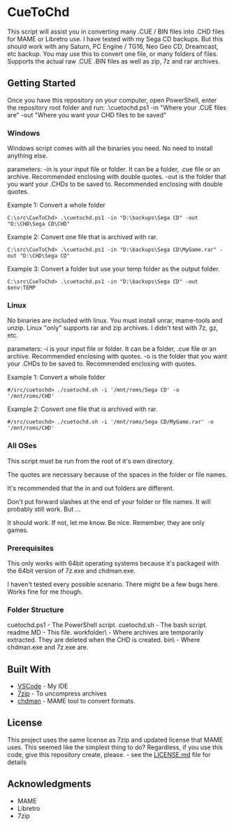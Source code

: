 # CueToChd

This script will assist you in converting many .CUE / BIN files into .CHD files for MAME or Libretro use. I have tested with my Sega CD backups. But this should work with any Saturn, PC Engine / TG16, Neo Geo CD, Dreamcast, etc backup. You may use this to convert one file, or many folders of files. Supports the actual raw .CUE .BIN files as well as zip, 7z and rar archives.

## Getting Started

Once you have this repository on your computer, open PowerShell, enter the repository root folder and run:
.\cuetochd.ps1 -in "Where your .CUE files are" -out "Where you want your CHD files to be saved"

### Windows
Windows script comes with all the binaries you need. No need to install anything else.

parameters:
-in is your input file or folder. It can be a folder, .cue file or an archive. Recommended enclosing with double quotes.
-out is the folder that you want your .CHDs to be saved to. Recommended enclosing with double quotes.

Example 1: Convert a whole folder
```
C:\src\CueToChd> .\cuetochd.ps1 -in "D:\backups\Sega CD" -out "D:\CHD\Sega CD\CHD"
```
Example 2: Convert one file that is archived with rar.
```
C:\src\CueToChd> .\cuetochd.ps1 -in "D:\backups\Sega CD\MyGame.rar" -out "D:\CHD\Sega CD"
```
Example 3: Convert a folder but use your temp folder as the output folder.
```
C:\src\CueToChd> .\cuetochd.ps1 -in "D:\backups\Sega CD" -out $env:TEMP
```

### Linux
No binaries are included with linux. You must install unrar, mame-tools and unzip.
Linux "only" supports rar and zip archives. I didn't test with 7z, gz, etc.

parameters:
-i is your input file or folder. It can be a folder, .cue file or an archive. Recommended enclosing with quotes.
-o is the folder that you want your .CHDs to be saved to. Recommended enclosing with quotes.

Example 1: Convert a whole folder
```
#/src/cuetochd> ./cuetochd.sh -i '/mnt/roms/Sega CD' -o '/mnt/roms/CHD'
```
Example 2: Convert one file that is archived with rar.
```
#/src/cuetochd> ./cuetochd.sh -i '/mnt/roms/Sega CD/MyGame.rar' -o '/mnt/roms/CHD'
```
### All OSes
This script must be run from the root of it's own directory.

The quotes are necessary because of the spaces in the folder or file names.

It's recommended that the in and out folders are different.

Don't put forward slashes at the end of your folder or file names. It will probably still work. But ...

It should work. If not, let me know. Be nice. Remember, they are only games.

### Prerequisites

This only works with 64bit operating systems because it's packaged with the 64bit version of 7z.exe and chdman.exe.

I haven't tested every possible scenario. There might be a few bugs here. Works fine for me though.

### Folder Structure

cuetochd.ps1 - The PowerShell script.
cuetochd.sh - The bash script.
readme.MD - This file.
workfolder\ - Where archives are temporarily extracted. They are deleted when the CHD is created.
bin\ - Where chdman.exe and 7z.exe are.

## Built With

* [VSCode](https://code.visualstudio.com/) - My IDE
* [7zip](https://www.7-zip.org/) - To uncompress archives
* [chdman](https://github.com/mamedev/mame/blob/master/src/tools/chdman.cpp) - MAME tool to convert formats.


## License

This project uses the same license as 7zip and updated license that MAME uses. This seemed like the simplest thing to do? Regardless, if you use this code, give this repository create, please. - see the [LICENSE.md](LICENSE.md) file for details

## Acknowledgments

* MAME
* Libretro
* 7zip

